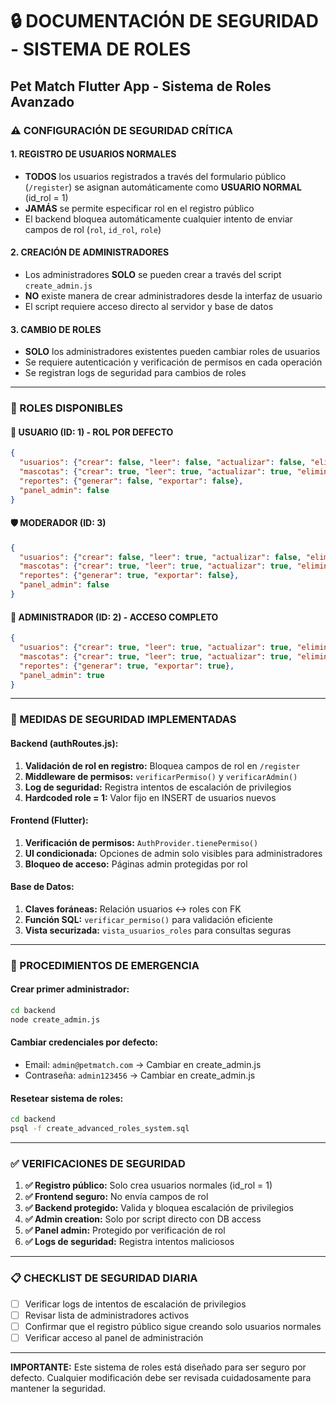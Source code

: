 # 🔒 DOCUMENTACIÓN DE SEGURIDAD - SISTEMA DE ROLES
## Pet Match Flutter App - Sistema de Roles Avanzado

### ⚠️ CONFIGURACIÓN DE SEGURIDAD CRÍTICA

#### 1. REGISTRO DE USUARIOS NORMALES
- **TODOS** los usuarios registrados a través del formulario público (`/register`) se asignan automáticamente como **USUARIO NORMAL** (id_rol = 1)
- **JAMÁS** se permite especificar rol en el registro público
- El backend bloquea automáticamente cualquier intento de enviar campos de rol (`rol`, `id_rol`, `role`)

#### 2. CREACIÓN DE ADMINISTRADORES
- Los administradores **SOLO** se pueden crear a través del script `create_admin.js`
- **NO** existe manera de crear administradores desde la interfaz de usuario
- El script requiere acceso directo al servidor y base de datos

#### 3. CAMBIO DE ROLES
- **SOLO** los administradores existentes pueden cambiar roles de usuarios
- Se requiere autenticación y verificación de permisos en cada operación
- Se registran logs de seguridad para cambios de roles

---

### 🎯 ROLES DISPONIBLES

#### 👤 USUARIO (ID: 1) - ROL POR DEFECTO
```json
{
  "usuarios": {"crear": false, "leer": false, "actualizar": false, "eliminar": false},
  "mascotas": {"crear": true, "leer": true, "actualizar": true, "eliminar": true},
  "reportes": {"generar": false, "exportar": false},
  "panel_admin": false
}
```

#### 🛡️ MODERADOR (ID: 3)
```json
{
  "usuarios": {"crear": false, "leer": true, "actualizar": false, "eliminar": false},
  "mascotas": {"crear": true, "leer": true, "actualizar": true, "eliminar": true},
  "reportes": {"generar": true, "exportar": false},
  "panel_admin": false
}
```

#### 👑 ADMINISTRADOR (ID: 2) - ACCESO COMPLETO
```json
{
  "usuarios": {"crear": true, "leer": true, "actualizar": true, "eliminar": true},
  "mascotas": {"crear": true, "leer": true, "actualizar": true, "eliminar": true},
  "reportes": {"generar": true, "exportar": true},
  "panel_admin": true
}
```

---

### 🔐 MEDIDAS DE SEGURIDAD IMPLEMENTADAS

#### Backend (authRoutes.js):
1. **Validación de rol en registro:** Bloquea campos de rol en `/register`
2. **Middleware de permisos:** `verificarPermiso()` y `verificarAdmin()`
3. **Log de seguridad:** Registra intentos de escalación de privilegios
4. **Hardcoded role = 1:** Valor fijo en INSERT de usuarios nuevos

#### Frontend (Flutter):
1. **Verificación de permisos:** `AuthProvider.tienePermiso()`
2. **UI condicionada:** Opciones de admin solo visibles para administradores
3. **Bloqueo de acceso:** Páginas admin protegidas por rol

#### Base de Datos:
1. **Claves foráneas:** Relación usuarios ↔ roles con FK
2. **Función SQL:** `verificar_permiso()` para validación eficiente
3. **Vista securizada:** `vista_usuarios_roles` para consultas seguras

---

### 🚨 PROCEDIMIENTOS DE EMERGENCIA

#### Crear primer administrador:
```bash
cd backend
node create_admin.js
```

#### Cambiar credenciales por defecto:
- Email: `admin@petmatch.com` → Cambiar en create_admin.js
- Contraseña: `admin123456` → Cambiar en create_admin.js

#### Resetear sistema de roles:
```bash
cd backend
psql -f create_advanced_roles_system.sql
```

---

### ✅ VERIFICACIONES DE SEGURIDAD

1. **✅ Registro público:** Solo crea usuarios normales (id_rol = 1)
2. **✅ Frontend seguro:** No envía campos de rol
3. **✅ Backend protegido:** Valida y bloquea escalación de privilegios
4. **✅ Admin creation:** Solo por script directo con DB access
5. **✅ Panel admin:** Protegido por verificación de rol
6. **✅ Logs de seguridad:** Registra intentos maliciosos

---

### 📋 CHECKLIST DE SEGURIDAD DIARIA

- [ ] Verificar logs de intentos de escalación de privilegios
- [ ] Revisar lista de administradores activos
- [ ] Confirmar que el registro público sigue creando solo usuarios normales
- [ ] Verificar acceso al panel de administración

---

**IMPORTANTE:** Este sistema de roles está diseñado para ser seguro por defecto. Cualquier modificación debe ser revisada cuidadosamente para mantener la seguridad.
